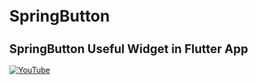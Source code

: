 # SpringButton
## SpringButton Useful Widget in Flutter App

[![YouTube](https://img.youtube.com/vi/Drk_Pz3xW6U/0.jpg)](https://youtu.be/Drk_Pz3xW6U "SpringButton Useful Widget in Flutter App")
